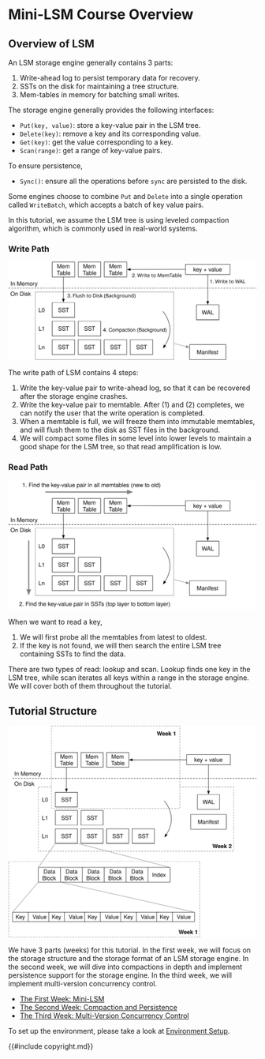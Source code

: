 # Mini-LSM Course Overview

## Overview of LSM

An LSM storage engine generally contains 3 parts:

1. Write-ahead log to persist temporary data for recovery.
2. SSTs on the disk for maintaining a tree structure.
3. Mem-tables in memory for batching small writes.

The storage engine generally provides the following interfaces:

* `Put(key, value)`: store a key-value pair in the LSM tree.
* `Delete(key)`: remove a key and its corresponding value.
* `Get(key)`: get the value corresponding to a key.
* `Scan(range)`: get a range of key-value pairs.

To ensure persistence,

* `Sync()`: ensure all the operations before `sync` are persisted to the disk.

Some engines choose to combine `Put` and `Delete` into a single operation called `WriteBatch`, which accepts a batch
of key value pairs.

In this tutorial, we assume the LSM tree is using leveled compaction algorithm, which is commonly used in real-world
systems.

### Write Path

![Write Path](lsm-tutorial/00-lsm-write-flow.svg)

The write path of LSM contains 4 steps:

1. Write the key-value pair to write-ahead log, so that it can be recovered after the storage engine crashes.
2. Write the key-value pair to memtable. After (1) and (2) completes, we can notify the user that the write operation
   is completed.
3. When a memtable is full, we will freeze them into immutable memtables, and will flush them to the disk as SST files in the background.
4. We will compact some files in some level into lower levels to maintain a good shape for the LSM tree, so that read
   amplification is low.

### Read Path

![Read Path](lsm-tutorial/00-lsm-read-flow.svg)

When we want to read a key,

1. We will first probe all the memtables from latest to oldest.
2. If the key is not found, we will then search the entire LSM tree containing SSTs to find the data.

There are two types of read: lookup and scan. Lookup finds one key in the LSM tree, while scan iterates all keys within a range in the storage engine. We will cover both of them throughout the tutorial.

## Tutorial Structure

![Tutorial Overview](lsm-tutorial/00-full-overview.svg)

We have 3 parts (weeks) for this tutorial. In the first week, we will focus on the storage structure and the storage format of an LSM storage engine. In the second week, we will dive into compactions in depth and implement persistence support for the storage engine. In the third week, we will implement multi-version concurrency control.

* [The First Week: Mini-LSM](./week1-overview.md)
* [The Second Week: Compaction and Persistence](./week2-overview.md)
* [The Third Week: Multi-Version Concurrency Control](./week3-overview.md)

To set up the environment, please take a look at [Environment Setup](./00-get-started.md).

{{#include copyright.md}}
